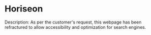 # Horiseon

Description: As per the customer's request, this webpage has been refractured to allow accessibility and optimization for search engines. 

